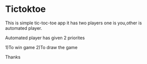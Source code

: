 # Tictoktoe
This is simple tic-toc-toe app
it has two players one is you,other is automated player.

Automated player has given 2 priorites

1)To win game 
2)To draw the game

Thanks 
